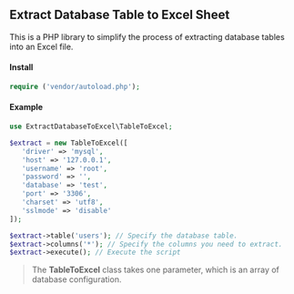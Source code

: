 ## Extract Database Table to Excel Sheet
This is a PHP library to simplify the process of extracting database tables into an Excel file.

#### Install
``` php
require ('vendor/autoload.php');
```

#### Example
``` php
use ExtractDatabaseToExcel\TableToExcel;

$extract = new TableToExcel([
   'driver' => 'mysql',
   'host' => '127.0.0.1',
   'username' => 'root',
   'password' => '',
   'database' => 'test',
   'port' => '3306',
   'charset' => 'utf8',
   'sslmode' => 'disable'
]);

$extract->table('users'); // Specify the database table.
$extract->columns('*'); // Specify the columns you need to extract.
$extract->execute(); // Execute the script
```

> The **TableToExcel** class takes one parameter, which is an array of database configuration.

